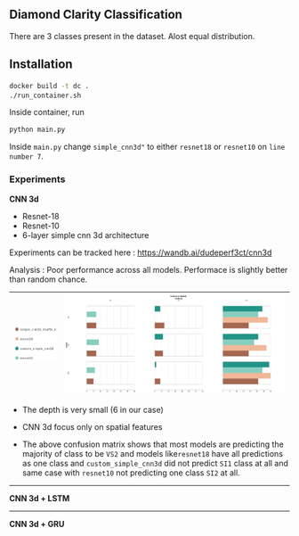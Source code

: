 ## Diamond Clarity Classification

There are 3 classes present in the dataset. Alost equal distribution.

## Installation

```bash
docker build -t dc .
./run_container.sh
```

Inside container, run

```python
python main.py
```

Inside `main.py` change `simple_cnn3d"` to either `resnet18` or `resnet10` on `line number 7`.

### Experiments

**CNN 3d**

- Resnet-18
- Resnet-10
- 6-layer simple cnn 3d architecture

Experiments can be tracked here : https://wandb.ai/dudeperf3ct/cnn3d

Analysis : Poor performance across all models. Performace is slightly better than random chance.

| ![](diagrams/legend.png) | ![](diagrams/confusion_matrix.png) |
| :----------------------: | ---------------------------------- |



- The depth is very small (6 in our case)

- CNN 3d focus only on spatial features

- The above confusion matrix shows that most models are predicting the majority of class to be `VS2` and models like`resnet18` have all predictions as one class and `custom_simple_cnn3d` did not predict `SI1` class at all and same case with `resnet10` not predicting one class `SI2` at all.


    

-----

**CNN 3d + LSTM**

-----

**CNN 3d + GRU**